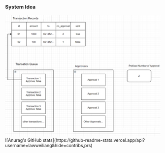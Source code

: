 ### System Idea

<img src="https://github.com/lawweiliang/multisignwallet/blob/main/gitimage/multiwalletIdea.png" width="1000">
![Anurag's GitHub stats](https://github-readme-stats.vercel.app/api?username=lawweiliang&hide=contribs,prs)


